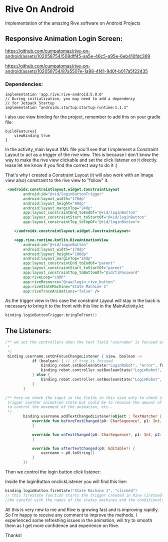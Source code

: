 # Rive On Android
Implementation of the amazing Rive software on Android Projects

## Responsive Animation Login Screen:

https://github.com/cumpatomas/rive-on-android/assets/102058754/508dff45-aa5e-46c5-a95e-6eb410fdc369


https://github.com/cumpatomas/rive-on-android/assets/102058754/87a5507e-1a88-4f41-9d0f-b017a5f22435

### Dependencies:

    implementation 'app.rive:rive-android:5.0.0'
    // During initialization, you may need to add a dependency
    // for Jetpack Startup
    implementation "androidx.startup:startup-runtime:1.1.1"


I also use view binding for the project, remember to add this on your gradle file: 

    buildFeatures{
        viewBinding true
    }

In the activity_main layout XML file you'll see that I implement a Constraint Layout
to act as a trigger of the rive view. This is because I don't know the way to make
the rive view clickable and set the click listener on it directly. lease let me know if
you find the correct way to do it :)

That's why I created a Constraint Layout (it will also work with an Image view also) constraint to 
the rive view to "follow" it.
```xml
 <androidx.constraintlayout.widget.ConstraintLayout
        android:id="@+id/loginButtonTrigger"
        android:layout_width="170dp"
        android:layout_height="80dp"
        android:layout_marginTop="24dp"
        app:layout_constraintEnd_toEndOf="@+id/loginButton"
        app:layout_constraintStart_toStartOf="@+id/loginButton"
        app:layout_constraintTop_toTopOf="@+id/loginButton">

    </androidx.constraintlayout.widget.ConstraintLayout>

    <app.rive.runtime.kotlin.RiveAnimationView
        android:id="@+id/loginButton"
        android:layout_width="170dp"
        android:layout_height="100dp"
        android:layout_marginTop="24dp"
        app:layout_constraintEnd_toEndOf="parent"
        app:layout_constraintStart_toStartOf="parent"
        app:layout_constraintTop_toBottomOf="@id/tiPassword"
        app:riveLoop="LOOP"
        app:riveResource="@raw/login_rive_button"
        app:riveStateMachine="State Machine 1"
        app:riveTraceAnimations="false" />
```

As the trigger view in this case the constraint Layout will stay in the back is necessary to
bring it to the front with this line in the MainActivity.kt:
```kotlin
binding.loginButtonTrigger.bringToFront()
```

## The Listeners:

```kotlin
/** we set the controllers when the text field "username" is focused or not
 * 
 */
 binding.username.setOnFocusChangeListener { view, boolean ->
            if (boolean) { // if true is focused
                binding.robot.setBooleanState("LoginRobot", "error", false) // this booleans are conditions  created on the Rive app and they are inside the rive files
                binding.robot.controller.setBooleanState("LoginRobot", "username", true) // changing the conditions will trigger the state machine paths created on the rive app
            } else {
                binding.robot.controller.setBooleanState("LoginRobot", "username", false)
            }
        }
```


```kotlin
/** here we check the input in the fields in this case only to check if it's empty to 
 trigger another animation state but could be to receive the amount of characters 
 to control the movement of the animation, etc..
 */
        binding.username.addTextChangedListener(object : TextWatcher {
            override fun beforeTextChanged(p0: CharSequence?, p1: Int, p2: Int, p3: Int) {
            }

            override fun onTextChanged(p0: CharSequence?, p1: Int, p2: Int, p3: Int) {
            }

            override fun afterTextChanged(p0: Editable?) {
                username = p0.toString()
            }
        })
```
Then we control the login button click listener:

Inside the loginButton onclickListener you will find this line:
```kotlin
binding.loginButton.fireState("State Machine 1", "clicked")
// this fireState function starts the trigger created in Rive (instead of a boolean) 
//be careful with the names of the states machines and the conditionals must be the same including whitespaces
```
All this is very new to me and Rive is growing fast and is improving rapidly. So  I'm 
happy to receive any comment to improve the methods.
I experienced some refreshing issues in the animation, will try to smooth them as I get
more confidence and experience on Rive. 

Thanks!
